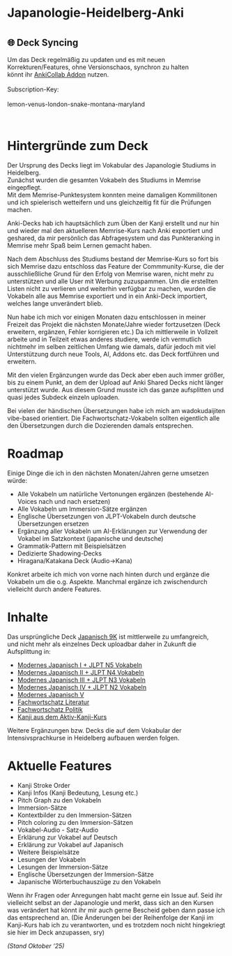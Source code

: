 # Japanologie-Heidelberg-Anki


# 
## 🌐 Deck Syncing <br>

Um das Deck regelmäßig zu updaten und es mit neuen Korrekturen/Features, ohne Versionschaos, synchron zu halten <br>
könnt ihr [AnkiCollab Addon](https://ankiweb.net/shared/info/1957538407) nutzen.
<br><br>
Subscription-Key: <br>
<br>
lemon-venus-london-snake-montana-maryland


<br>









# **Hintergründe zum Deck**

Der Ursprung des Decks liegt im Vokabular des Japanologie Studiums in Heidelberg.  
Zunächst wurden die gesamten Vokabeln des Studiums in Memrise eingepflegt.  
Mit dem Memrise-Punktesystem konnten meine damaligen Kommilitonen und ich spielerisch wetteifern und uns gleichzeitig fit für die Prüfungen machen.

Anki-Decks hab ich hauptsächlich zum Üben der Kanji erstellt und nur hin und wieder mal den aktuelleren Memrise-Kurs nach Anki exportiert und geshared, da mir persönlich das Abfragesystem und das Punkteranking in Memrise mehr Spaß beim Lernen gemacht haben.

Nach dem Abschluss des Studiums bestand der Memrise-Kurs so fort bis sich Memrise dazu entschloss das Feature der Commmunity-Kurse, die der ausschließliche Grund für den Erfolg von Memrise waren, nicht mehr zu unterstützen und alle User mit Werbung zuzuspammen. Um die erstellten Listen nicht zu verlieren und weiterhin verfügbar zu machen, wurden die Vokabeln alle aus Memrise exportiert und in ein Anki-Deck importiert, welches lange unverändert blieb.

Nun habe ich mich vor einigen Monaten dazu entschlossen in meiner Freizeit das Projekt die nächsten Monate/Jahre wieder fortzusetzen (Deck erweitern, ergänzen, Fehler korrigieren etc.) Da ich mittlerweile in Vollzeit arbeite und in Teilzeit etwas anderes studiere, werde ich vermutlich nichtmehr im selben zeitlichen Umfang wie damals, dafür jedoch mit viel Unterstützung durch neue Tools, AI, Addons etc. das Deck fortführen und erweitern.

Mit den vielen Ergänzungen wurde das Deck aber eben auch immer größer, bis zu einem Punkt, an dem der Upload auf Anki Shared Decks nicht länger unterstützt wurde. Aus diesem Grund musste ich das ganze aufsplitten und quasi jedes Subdeck einzeln uploaden.

Bei vielen der händischen Übersetzungen habe ich mich am wadokudaijiten vibe-based orientiert. Die Fachwortschatz-Vokabeln sollten eigentlich alle den Übersetzungen durch die Dozierenden damals entsprechen.

# **Roadmap**

Einige Dinge die ich in den nächsten Monaten/Jahren gerne umsetzen würde:
- Alle Vokabeln um natürliche Vertonungen ergänzen (bestehende AI-Voices nach und nach ersetzen)
- Alle Vokabeln um Immersion-Sätze ergänzen 
- Englische Übersetzungen von JLPT-Vokabeln durch deutsche Übersetzungen ersetzen   
- Ergänzung aller Vokabeln um AI-Erklärungen zur Verwendung der Vokabel im Satzkontext (japanische und deutsche)  
- Grammatik-Pattern mit Beispielsätzen  
- Dedizierte Shadowing-Decks    
- Hiragana/Katakana Deck (Audio->Kana)
    
Konkret arbeite ich mich von vorne nach hinten durch und ergänze die Vokabeln um die o.g. Aspekte. Manchmal ergänze ich zwischendurch vielleicht durch andere Features.

# **Inhalte**


Das ursprüngliche Deck [Japanisch 9K](https://ankiweb.net/shared/info/1957763236) ist mittlerweile zu umfangreich,<br>
und nicht mehr als einzelnes Deck uploadbar daher in Zukunft die Aufsplittung in: <br>
- [Modernes Japanisch I + JLPT N5 Vokabeln](https://ankiweb.net/shared/info/223425513) 
- [Modernes Japanisch II + JLPT N4 Vokabeln](https://ankiweb.net/shared/info/1302353191) 
- [Modernes Japanisch III + JLPT N3 Vokabeln](https://ankiweb.net/shared/info/828941941) 
- [Modernes Japanisch IV + JLPT N2 Vokabeln](https://ankiweb.net/shared/info/1297526973) 
- [Modernes Japanisch V](https://ankiweb.net/shared/info/1930766654) 
- [Fachwortschatz Literatur](https://ankiweb.net/shared/info/1957763236) 
- [Fachwortschatz Politik](https://ankiweb.net/shared/info/1957763236) 
- [Kanji aus dem Aktiv-Kanji-Kurs](https://ankiweb.net/shared/info/668749901)  
    
Weitere Ergänzungen bzw. Decks die auf dem Vokabular der Intensivsprachkurse in Heidelberg aufbauen werden folgen.


# **Aktuelle Features**

- Kanji Stroke Order
- Kanji Infos (Kanji Bedeutung, Lesung etc.)
- Pitch Graph zu den Vokabeln
- Immersion-Sätze
- Kontextbilder zu den Immersion-Sätzen
- Pitch coloring zu den Immersion-Sätzen
- Vokabel-Audio - Satz-Audio
- Erklärung zur Vokabel auf Deutsch
- Erklärung zur Vokabel auf Japanisch
- Weitere Beispielsätze
- Lesungen der Vokabeln
- Lesungen der Immersion-Sätze
- Englische Übersetzungen der Immersion-Sätze
- Japanische Wörterbuchauszüge zu den Vokabeln

Wenn ihr Fragen oder Anregungen habt macht gerne ein Issue auf.
Seid ihr vielleicht selbst an der Japanologie und merkt, dass sich an den Kursen was verändert hat könnt ihr mir auch gerne Bescheid geben dann passe ich das entsprechend an. 
(Die Änderungen bei der Reihenfolge der Kanji im Kanji-Kurs hab ich zu verantworten, und es trotzdem noch nicht hingekriegt sie hier im Deck anzupassen, sry)

_(Stand Oktober ‘25)_
